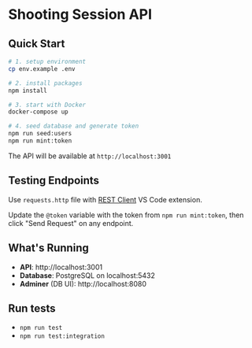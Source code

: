 # Shooting Session API


## Quick Start

```bash
# 1. setup environment
cp env.example .env

# 2. install packages
npm install

# 3. start with Docker
docker-compose up

# 4. seed database and generate token
npm run seed:users
npm run mint:token
```

The API will be available at `http://localhost:3001`

## Testing Endpoints

Use `requests.http` file with [REST Client](https://marketplace.visualstudio.com/items?itemName=humao.rest-client) VS Code extension.

Update the `@token` variable with the token from `npm run mint:token`, then click "Send Request" on any endpoint.

## What's Running

- **API**: http://localhost:3001
- **Database**: PostgreSQL on localhost:5432
- **Adminer** (DB UI): http://localhost:8080

## Run tests
- `npm run test`
- `npm run test:integration`
